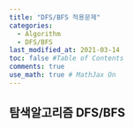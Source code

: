 ```yaml
---
title: "DFS/BFS 적용문제"
categories: 
  - Algorithm
  - DFS/BFS
last_modified_at: 2021-03-14
toc: false #Table of Contents
comments: true
use_math: true # MathJax On
---
```


## 탐색알고리즘 DFS/BFS


